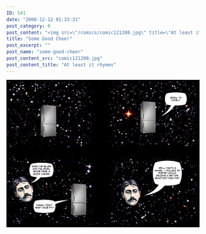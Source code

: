 ```yaml
---
ID: 541
date: "2008-12-12 01:33:31"
post_category: 0
post_content: "<img src=\"/comics/comic121208.jpg\" title=\"At least it rhymes\" />"
title: "Some Good Cheer"
post_excerpt: ""
post_name: "some-good-cheer"
post_content_src: "comic121208.jpg"
post_content_title: "At least it rhymes"
---
```



[![At least it rhymes](/comics-hi-res/comic121208.jpg)](/comics-hi-res/comic121208.jpg)
